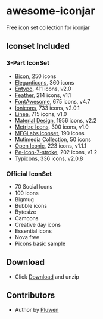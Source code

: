 # awesome-iconjar
Free icon set collection for iconjar

## Iconset Included

### 3-Part IconSet
* [Bicon](http://bicon.lab.themebucket.net), 250 icons
* [Eleganticons](https://github.com/josephnle/elegant-icons), 360 icons
* [Entypo](http://www.entypo.com/), 411 icons, v2.0
* [Feather](https://feathericons.com), 214 icons, v1.1
* [FontAwesome](https://github.com/FortAwesome/Font-Awesome), 675 icons, v4.7
* [Ionicons](https://github.com/driftyco/ionicons), 733 icons, v2.0.1
* [Linea](http://linea.io/), 715 icons, v1.0
* [Material Design](), 1956 icons, v2.2
* [Metrize Icons](http://www.alessioatzeni.com/metrize-icons/), 300 icons, v1.0
* [MFGLabs iconset](), 190 icons
* [Mutimedia Collection](), 50 icons
* [Open Iconic](https://github.com/iconic/open-iconic), 223 icons, v1.1.1
* [Pe-icon-7-stroke](http://themes-pixeden.com/font-demos/7-stroke/), 202 icons, v1.2
* [Typicons](https://github.com/stephenhutchings/typicons.font), 336 icons, v2.0.8

### Official IconSet
* 70 Social Icons
* 100 icons
* Bigmug
* Bubble icons
* Bytesize
* Camcons
* Creative day icons
* Essential icons
* Nova free
* Picons basic sample

## Download
* Click [Download](https://github.com/pluwen/awesome-iconjar/archive/master.zip) and unzip

## Contributors
* Author by [Pluwen](https://twitter.com/pluwen)
